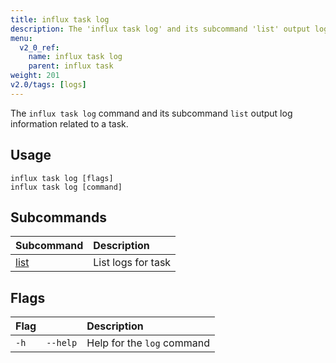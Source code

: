 ```yaml
---
title: influx task log
description: The 'influx task log' and its subcommand 'list' output log information related related to a task.
menu:
  v2_0_ref:
    name: influx task log
    parent: influx task
weight: 201
v2.0/tags: [logs]
---
```


The `influx task log` command and its subcommand `list` output log information related to a task.

## Usage
```
influx task log [flags]
influx task log [command]
```

## Subcommands
| Subcommand                                       | Description        |
|:----------                                       |:-----------        |
| [list](/v2.0/reference/cli/influx/task/log/list) | List logs for task |

## Flags
| Flag |          | Description                |
|:---- |:---      |:-----------                |
| `-h` | `--help` | Help for the `log` command |

